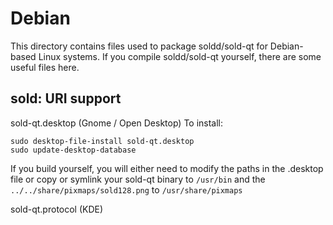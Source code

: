 
Debian
====================
This directory contains files used to package soldd/sold-qt
for Debian-based Linux systems. If you compile soldd/sold-qt yourself, there are some useful files here.

## sold: URI support ##


sold-qt.desktop  (Gnome / Open Desktop)
To install:

	sudo desktop-file-install sold-qt.desktop
	sudo update-desktop-database

If you build yourself, you will either need to modify the paths in
the .desktop file or copy or symlink your sold-qt binary to `/usr/bin`
and the `../../share/pixmaps/sold128.png` to `/usr/share/pixmaps`

sold-qt.protocol (KDE)

